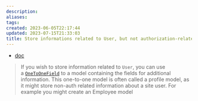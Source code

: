 ```yaml
---
description:
aliases: 
tags: 
created: 2023-06-05T22:17:44
updated: 2023-07-15T21:33:03
title: Store informations related to User, but not authorization-related {django}
---
```

- [doc](https://docs.djangoproject.com/en/4.2/topics/auth/customizing/#extending-the-existing-user-model)

> If you wish to store information related to `User`, you can use a [`OneToOneField`](https://docs.djangoproject.com/en/4.2/ref/models/fields/#django.db.models.OneToOneField "django.db.models.OneToOneField") to a model containing the fields for additional information. This one-to-one model is often called a profile model, as it might store non-auth related information about a site user. For example you might create an Employee model
